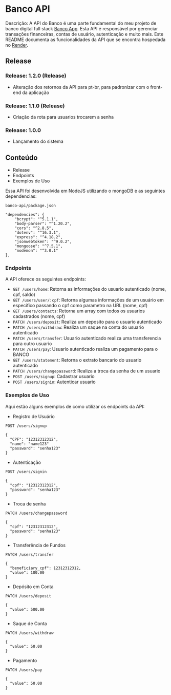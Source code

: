 # Banco API
Descrição: A API do Banco é uma parte fundamental do meu projeto de banco digital full stack [Banco App](https://github.com/Leceido/banco-app). Esta API é responsável por gerenciar transações financeiras, contas de usuário, autenticação e muito mais. Este README documenta as funcionalidades da API que se encontra hospedada no [Render](https://render.com/).

## Release

### Release: 1.2.0 (Release)
- Alteração dos retornos da API para pt-br, para padronizar com o front-end da aplicação
### Release: 1.1.0 (Release)
- Criação da rota para usuarios trocarem a senha
### Release: 1.0.0
- Lançamento do sistema

## Conteúdo
- Release
- Endpoints
- Exemplos de Uso

Essa API foi desenvolvida em NodeJS utilizando o mongoDB e as seguintes dependencias:
```
banco-api/package.json

"dependencies": {
    "bcrypt": "^5.1.1",
    "body-parser": "^1.20.2",
    "cors": "^2.8.5",
    "dotenv": "^16.3.1",
    "express": "^4.18.2",
    "jsonwebtoken": "^9.0.2",
    "mongoose": "^7.5.1",
    "nodemon": "^3.0.1"
},
```

### Endpoints
A API oferece os seguintes endpoints:

- `GET /users/home`: Retorna as informações do usuario autenticado (nome, cpf, saldo)
- `GET /users/user/:cpf`: Retorna algumas informações de um usuário em especifico passando o cpf como parametro na URL (nome, cpf)
- `GET /users/contacts`: Retorna um array com todos os usuarios cadastrados (nome, cpf)
- `PATCH /users/deposit`: Realiza um deposito para o usuario autenticado
- `PATCH /users/withdraw`: Realiza um saque na conta do usuario autenticado
- `PATCH /users/transfer`: Usuario autenticado realiza uma transferencia para outro usuario
- `PATCH /users/pay`: Usuario autenticado realiza um pagamento para o BANCO
- `GET /users/statement`: Retorna o extrato bancario do usuario autenticado
- `PATCH /users/changepassword`: Realiza a troca da senha de um usuario
- `POST /users/signup`: Cadastrar usuario
- `POST /users/signin`: Autenticar usuario

### Exemplos de Uso
Aqui estão alguns exemplos de como utilizar os endpoints da API:

- Registro de Usuário
```
POST /users/signup

{
  "CPF": "12312312312",
  "name": "name123"
  "password": "senha123"
}

```
- Autenticação

```
POST /users/signin

{
  "cpf": "12312312312",
  "password": "senha123"
}
```
- Troca de senha

```
PATCH /users/changepassword

{
  "cpf": "12312312312",
  "password": "senha123"
}
```
- Transferência de Fundos

```
PATCH /users/transfer

{
  "beneficiary_cpf": 12312312312,
  "value": 100.00
}
```
- Depósito em Conta

```
PATCH /users/deposit

{
  "value": 500.00
}
````
- Saque de Conta

```
PATCH /users/withdraw

{
  "value": 50.00
}
```
- Pagamento

```
PATCH /users/pay

{
  "value": 50.00
}
```
